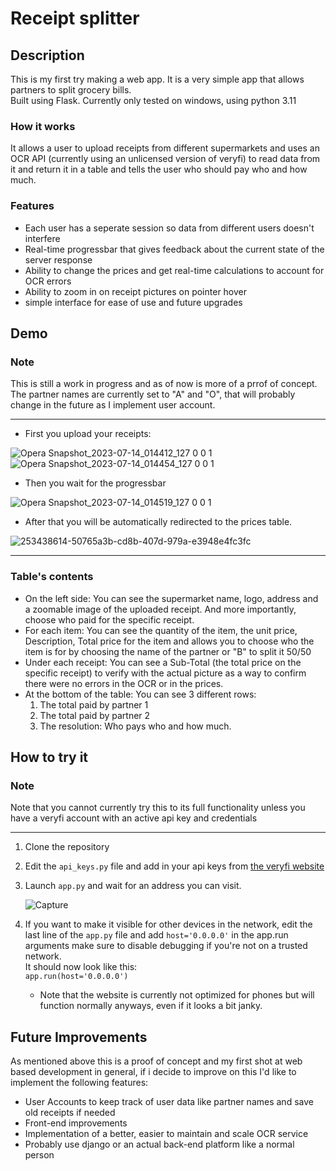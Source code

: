 # Receipt splitter

## Description
This is my first try making a web app. It is a very simple app that allows partners to split grocery bills.<br>
Built using Flask. Currently only tested on windows, using python 3.11
### How it works
It allows a user to upload receipts from different supermarkets and uses an OCR API (currently using an unlicensed version of veryfi) to read data from it and return it in a table and tells the user who should pay who and how much.
### Features
- Each user has a seperate session so data from different users doesn't interfere
- Real-time progressbar that gives feedback about the current state of the server response
- Ability to change the prices and get real-time calculations to account for OCR errors
- Ability to zoom in on receipt pictures on pointer hover
- simple interface for ease of use and future upgrades

## Demo
### Note
This is still a work in progress and as of now is more of a prrof of concept. The partner names are currently set to "A" and "O", that will probably change in the future as I implement user account.

---
- First you upload your receipts:

![Opera Snapshot_2023-07-14_014412_127 0 0 1](https://github.com/vyper0016/receipt-splitter-web/assets/81050283/813e6ff6-19ce-4bba-a1bb-2785a9563a50)
![Opera Snapshot_2023-07-14_014454_127 0 0 1](https://github.com/vyper0016/receipt-splitter-web/assets/81050283/84909451-60a7-426d-8d3b-20a2f3e349d2)

- Then you wait for the progressbar

![Opera Snapshot_2023-07-14_014519_127 0 0 1](https://github.com/vyper0016/receipt-splitter-web/assets/81050283/1c8b6b2d-a6a5-4fe5-893a-6e4250c4369a)

- After that you will be automatically redirected to the prices table.

![253438614-50765a3b-cd8b-407d-979a-e3948e4fc3fc](https://github.com/vyper0016/receipt-splitter-web/assets/81050283/aa33bf82-eae3-4d9b-ac00-975eb929ab5d)


---

### Table's contents
- On the left side:
  You can see the supermarket name, logo, address and a zoomable image of the uploaded receipt.
  And more importantly, choose who paid for the specific receipt.
- For each item:
  You can see the quantity of the item, the unit price, Description, Total price for the item and allows you to choose who the item is for by choosing the name of the partner or "B" to split it 50/50
- Under each receipt:
  You can see a Sub-Total (the total price on the specific receipt) to verify with the actual picture as a way to confirm there were no errors in the OCR or in the prices.
- At the bottom of the table:
  You can see 3 different rows:
  1. The total paid by partner 1
  2. The total paid by partner 2
  3. The resolution:
      Who pays who and how much.

## How to try it
### Note
Note that you cannot currently try this to its full functionality unless you have a veryfi account with an active api key and credentials

---
1. Clone the repository
2. Edit the `api_keys.py` file and add in your api keys from [the veryfi website](https://app.veryfi.com/api/settings/keys/)
3. Launch `app.py` and wait for an address you can visit.
   
   ![Capture](https://github.com/vyper0016/receipt-splitter-web/assets/81050283/e99c9ee3-630e-4ab3-bddb-6532dbbf9936)

   
5. If you want to make it visible for other devices in the network, edit the last line of the `app.py` file and add `host='0.0.0.0'` in the app.run arguments
   make sure to disable debugging if you're not on a trusted network. <br>
   It should now look like this:<br>
   `app.run(host='0.0.0.0')`
   <br>
   - Note that the website is currently not optimized for phones but will function normally anyways, even if it looks a bit janky.

## Future Improvements
As mentioned above this is a proof of concept and my first shot at web based development in general, if i decide to improve on this I'd like to implement the following features:
- User Accounts to keep track of user data like partner names and save old receipts if needed
- Front-end improvements
- Implementation of a better, easier to maintain and scale OCR service
- Probably use django or an actual back-end platform like a normal person
